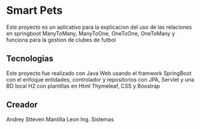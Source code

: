 # Smart Pets

Este proyecto es un aplicativo para la explicacion del uso de las relaciones en springboot
ManyToMany, ManyToOne, OneToOne, OneToMany y funciona para la gestion de clubes de futbol

## Tecnologias

Este proyecto fue realizado con Java Web usando el framwork SpringBoot con el enfoque 
entidades, controlador y repositorios con JPA, Servlet y una BD local H2 con plantillas
en Html Thymeleaf, CSS y Boostrap

## Creador

Andrey Stteven Mantilla Leon 
Ing. Sistemas
